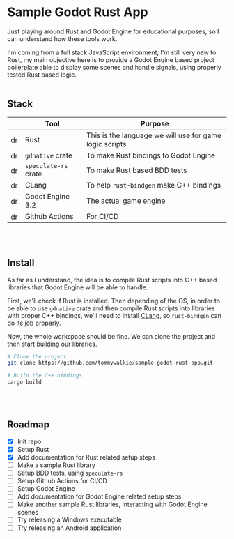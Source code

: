 # Sample Godot Rust App

Just playing around Rust and Godot Engine for educational purposes, so I can understand how these tools work.

I'm coming from a full stack JavaScript environment, I'm still very new to Rust, my main objective here is to provide a Godot Engine based project boilerplate able to display some scenes and handle signals, using properly tested Rust based logic.
<br></br>

## Stack

|                                                              | Tool                 | Purpose                                                 |
| ------------------------------------------------------------ | -------------------- | ------------------------------------------------------- |
| <img src="https://github.com/gilbarbara/logos/raw/master/logos/rust.svg?sanitize=true" alt="drawing" height="17"/> | Rust                 | This is the language we will use for game logic scripts |
| <img src="https://img.icons8.com/dusk/2x/package.png" alt="drawing" height="17"/> | `gdnative` crate     | To make Rust bindings to Godot Engine                   |
| <img src="https://img.icons8.com/dusk/2x/package.png" alt="drawing" height="17"/> | `speculate-rs` crate | To make Rust based BDD tests                            |
| <img src="https://llvm.org/img/DragonMedium.png" alt="drawing" height="17"/> | CLang                | To help `rust-bindgen` make C++ bindings                |
| <img src="https://upload.wikimedia.org/wikipedia/commons/6/6a/Godot_icon.svg" alt="drawing" height="17"/> | Godot Engine 3.2     | The actual game engine                                  |
| <img src="https://avatars0.githubusercontent.com/u/44036562?s=200&v=4?sanitize=true" alt="drawing" height="17"/> | Github Actions       | For CI/CD                                               |

<br></br>

## Install

As far as I understand, the idea is to compile Rust scripts into C++ based libraries that Godot Engine will be able to handle.

First, we'll check if Rust is installed. Then depending of the OS, in order to be able to use `gdnative` crate and then compile Rust scripts into libraries with proper C++ bindings, we'll need to install [CLang](https://rust-lang.github.io/rust-bindgen/requirements.html), so `rust-bindgen` can do its job properly.

Now, the whole workspace should be fine. We can clone the project and then start building our libraries.

```bash
# Clone the project
git clone https://github.com/tommywalkie/sample-godot-rust-app.git

# Build the C++ bindings
cargo build
```
<br></br>

## Roadmap

- [x] Init repo
- [x] Setup Rust
- [x] Add documentation for Rust related setup steps
- [ ] Make a sample Rust library
- [ ] Setup BDD tests, using `speculate-rs`
- [ ] Setup Github Actions for CI/CD
- [ ] Setup Godot Engine
- [ ] Add documentation for Godot Engine related setup steps
- [ ] Make another sample Rust libraries, interacting with Godot Engine scenes
- [ ] Try releasing a Windows executable
- [ ] Try releasing an Android application